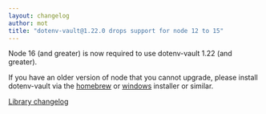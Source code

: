 ```yaml
---
layout: changelog
author: mot
title: "dotenv-vault@1.22.0 drops support for node 12 to 15"
---
```


Node 16 (and greater) is now required to use dotenv-vault 1.22 (and greater).

If you have an older version of node that you cannot upgrade, please install dotenv-vault via the [homebrew](/install) or [windows](/install) installer or similar.

[Library changelog](https://github.com/motdotla/dotenv-vault/blob/master/CHANGELOG.md#1220-2023-05-05)
